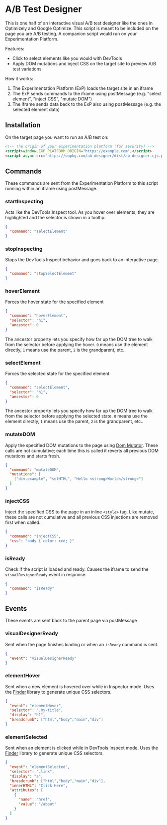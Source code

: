 # A/B Test Designer

This is one half of an interactive visual A/B test designer like the ones in Optimizely and Google Optimize.  This script is meant to be included on the page you are A/B testing.  A companion script would run on your Experimentation Platform.

Features:
*  Click to select elements like you would with DevTools
*  Apply DOM mutations and inject CSS on the target site to preview A/B test variations

How it works:
1.  The Experimentation Platform (ExP) loads the target site in an iframe
2.  The ExP sends commands to the iframe using postMessage (e.g. "select element", "inject CSS", "mutate DOM")
3.  The iframe sends data back to the ExP also using postMessage (e.g. the selected element data)

## Installation

On the target page you want to run an A/B test on:

```html
<!-- The origin of your experimentation platform (for security) -->
<script>window.EXP_PLATFORM_ORIGIN="https://example.com";</script>
<script async src="https://unpkg.com/ab-designer/dist/ab-designer.cjs.production.min.js"></script>
```

## Commands

These commands are sent from the Experimentation Platform to this script running within an iframe using postMessage.

### startInspecting

Acts like the DevTools Inspect tool.  As you hover over elements, they are highlighted and the selector is shown in a tooltip.

```json
{
  "command": "selectElement"
}
```

### stopInspecting

Stops the DevTools Inspect behavior and goes back to an interactive page.

```json
{
  "command": "stopSelectElement"
}
```

### hoverElement

Forces the hover state for the specified element

```json
{
  "command": "hoverElement",
  "selector": "h1",
  "ancestor": 0
}
```
The ancestor property lets you specify how far up the DOM tree to walk from the selector before applying the hover. `0` means use the element directly, `1` means use the parent, `2` is the grandparent, etc..

### selectElement

Forces the selected state for the specified element

```json
{
  "command": "selectElement",
  "selector": "h1",
  "ancestor": 0
}
```

The ancestor property lets you specify how far up the DOM tree to walk from the selector before applying the selected state. `0` means use the element directly, `1` means use the parent, `2` is the grandparent, etc..

### mutateDOM

Apply the specified DOM mutations to the page using [Dom Mutator](https://github.com/growthbook/dom-mutator). These calls are not cumulative; each time this is called it reverts all previous DOM mutations and starts fresh.

```json
{
  "command": "mutateDOM",
  "mutations": [
    ["div.example", "setHTML", "Hello <strong>World</strong>"]
  ]
}
```

### injectCSS

Inject the specified CSS to the page in an inline `<style>` tag. Like mutate, these calls are not cumulative and all previous CSS injections are removed first when called.

```json
{
  "command": "injectCSS",
  "css": "body { color: red; }"
}
```

### isReady

Check if the script is loaded and ready. Causes the iframe to send the `visualDesignerReady` event in response.

```json
{
  "command": "isReady"
}
```

## Events

These events are sent back to the parent page via postMessage

### visualDesignerReady

Sent when the page finishes loading or when an `isReady` command is sent.

```json
{
  "event": "visualDesignerReady"
}
```

### elementHover

Sent when a new element is hovered over while in Inspector mode.  Uses the [Finder](https://github.com/antonmedv/finder) library to generate unique CSS selectors.

```json
{
  "event": "elementHover",
  "selector": ".my-title",
  "display": "h1",
  "breadcrumb": ["html","body","main","div"]
}
```

### elementSelected

Sent when an element is clicked while in DevTools Inspect mode.  Uses the [Finder](https://github.com/antonmedv/finder) library to generate unique CSS selectors.

```json
{
  "event": "elementSelected",
  "selector": ".link",
  "display": "a",
  "breadcrumb": ["html","body","main","div"],
  "innerHTML": "Click Here",
  "attributes": [
    {
      "name": "href",
      "value": "/about"
    }
  ]
}
```